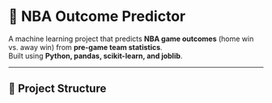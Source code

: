 # 🏀 NBA Outcome Predictor

A machine learning project that predicts **NBA game outcomes** (home win vs. away win) from **pre-game team statistics**.  
Built using **Python, pandas, scikit-learn, and joblib**.

---

## 📂 Project Structure

